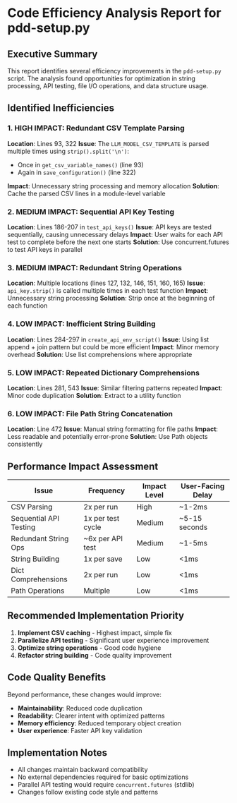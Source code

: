 # Code Efficiency Analysis Report for pdd-setup.py

## Executive Summary
This report identifies several efficiency improvements in the `pdd-setup.py` script. The analysis found opportunities for optimization in string processing, API testing, file I/O operations, and data structure usage.

## Identified Inefficiencies

### 1. **HIGH IMPACT: Redundant CSV Template Parsing**
**Location**: Lines 93, 322
**Issue**: The `LLM_MODEL_CSV_TEMPLATE` is parsed multiple times using `strip().split('\n')`:
- Once in `get_csv_variable_names()` (line 93)
- Again in `save_configuration()` (line 322)

**Impact**: Unnecessary string processing and memory allocation
**Solution**: Cache the parsed CSV lines in a module-level variable

### 2. **MEDIUM IMPACT: Sequential API Key Testing**
**Location**: Lines 186-207 in `test_api_keys()`
**Issue**: API keys are tested sequentially, causing unnecessary delays
**Impact**: User waits for each API test to complete before the next one starts
**Solution**: Use concurrent.futures to test API keys in parallel

### 3. **MEDIUM IMPACT: Redundant String Operations**
**Location**: Multiple locations (lines 127, 132, 146, 151, 160, 165)
**Issue**: `api_key.strip()` is called multiple times in each test function
**Impact**: Unnecessary string processing
**Solution**: Strip once at the beginning of each function

### 4. **LOW IMPACT: Inefficient String Building**
**Location**: Lines 284-297 in `create_api_env_script()`
**Issue**: Using list append + join pattern but could be more efficient
**Impact**: Minor memory overhead
**Solution**: Use list comprehensions where appropriate

### 5. **LOW IMPACT: Repeated Dictionary Comprehensions**
**Location**: Lines 281, 543
**Issue**: Similar filtering patterns repeated
**Impact**: Minor code duplication
**Solution**: Extract to a utility function

### 6. **LOW IMPACT: File Path String Concatenation**
**Location**: Line 472
**Issue**: Manual string formatting for file paths
**Impact**: Less readable and potentially error-prone
**Solution**: Use Path objects consistently

## Performance Impact Assessment

| Issue | Frequency | Impact Level | User-Facing Delay |
|-------|-----------|--------------|-------------------|
| CSV Parsing | 2x per run | High | ~1-2ms |
| Sequential API Testing | 1x per test cycle | Medium | ~5-15 seconds |
| Redundant String Ops | ~6x per API test | Medium | ~1-5ms |
| String Building | 1x per save | Low | <1ms |
| Dict Comprehensions | 2x per run | Low | <1ms |
| Path Operations | Multiple | Low | <1ms |

## Recommended Implementation Priority

1. **Implement CSV caching** - Highest impact, simple fix
2. **Parallelize API testing** - Significant user experience improvement
3. **Optimize string operations** - Good code hygiene
4. **Refactor string building** - Code quality improvement

## Code Quality Benefits

Beyond performance, these changes would improve:
- **Maintainability**: Reduced code duplication
- **Readability**: Clearer intent with optimized patterns
- **Memory efficiency**: Reduced temporary object creation
- **User experience**: Faster API key validation

## Implementation Notes

- All changes maintain backward compatibility
- No external dependencies required for basic optimizations
- Parallel API testing would require `concurrent.futures` (stdlib)
- Changes follow existing code style and patterns
